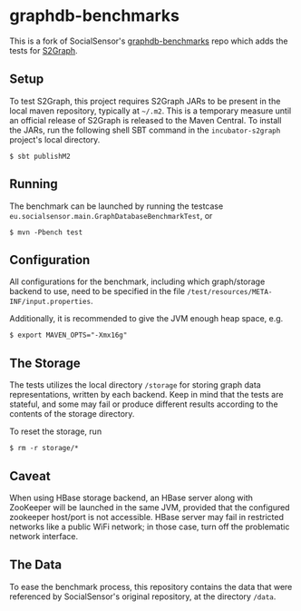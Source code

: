 graphdb-benchmarks
==================

This is a fork of SocialSensor's [graphdb-benchmarks](https://github.com/socialsensor/graphdb-benchmarks) repo which adds the tests for [S2Graph](https://github.com/apache/incubator-s2graph).

## Setup

To test S2Graph, this project requires S2Graph JARs to be present in the local maven repository, typically at `~/.m2`. This is a temporary measure until an official release of S2Graph is released to the Maven Central. To install the JARs, run the following shell SBT command in the `incubator-s2graph` project's local directory.

    $ sbt publishM2

## Running

The benchmark can be launched by running the testcase `eu.socialsensor.main.GraphDatabaseBenchmarkTest`, or

    $ mvn -Pbench test

## Configuration

All configurations for the benchmark, including which graph/storage backend to use, need to be specified in the file `/test/resources/META-INF/input.properties`.

Additionally, it is recommended to give the JVM enough heap space, e.g.

    $ export MAVEN_OPTS="-Xmx16g"

## The Storage

The tests utilizes the local directory `/storage` for storing graph data representations, written by each backend. Keep in mind that the tests are stateful, and some may fail or produce different results according to the contents of the storage directory.

To reset the storage, run

    $ rm -r storage/*

## Caveat

When using HBase storage backend, an HBase server along with ZooKeeper will be launched in the same JVM, provided that the configured zookeeper host/port is not accessible. HBase server may fail in restricted networks like a public WiFi network; in those case, turn off the problematic network interface.

## The Data

To ease the benchmark process, this repository contains the data that were referenced by SocialSensor's original repository, at the directory `/data`.

